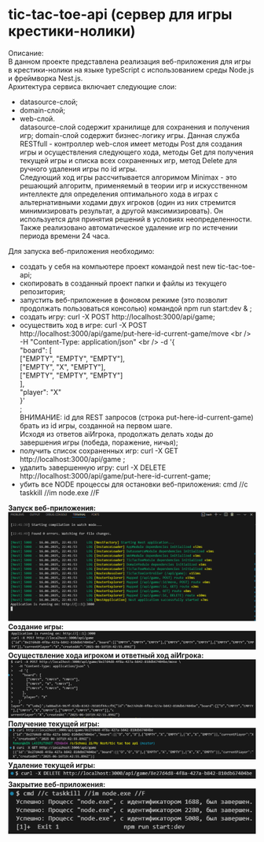 # tic-tac-toe-api (сервер для игры крестики-нолики)
Описание:<br />
В данном проекте представлена реализация веб-приложения для игры в крестики-нолики на языке typeScript c использованием среды Node.js и фреймворка Nest.js.<br />
Архитектура сервиса включает следующие слои:
  - datasource-слой;<br />
  - domain-слой;<br />
  - web-слой.<br />
datasource-слой содержит хранилище для сохранения и получения игр; domain-слой содержит бизнес-логику игры. Данная служба RESTfull - контроллер web-слоя имеет методы Post для создания игры и осуществления следующего хода, методы Get для получения текущей игры и списка всех сохраненных игр, метод Delete для ручного удаления игры по id игры.<br />
Следующий ход игры рассчитывается алгоримом Minimax - это решающий алгоритм, применяемый в теории игр и искусственном интеллекте для определения оптимального хода в играх с альтернативными ходами двух игроков (один из них стремится минимизировать результат, а другой максимизировать). Он используется для принятия решений в условиях неопределенности.<br />
Также реализовано автоматическое удаление игр по истечении периода времени 24 часа.<br />

Для запуска веб-приложения необходимо:<br />
  - создать у себя на компьютере проект командой nest new tic-tac-toe-api;<br />
  - скопировать в созданный проект папки и файлы из текущего репозитория;<br />
  - запустить веб-приложение в фоновом режиме (это позволит продолжать пользоваться консолью) командой npm run start:dev & ;<br />
  - создать игру: curl -X POST http://localhost:3000/api/game;<br />
  - осуществить ход в игре: curl -X POST http://localhost:3000/api/game/put-here-id-current-game/move \<br />
      -H "Content-Type: application/json" \<br />
      -d '{<br />
        "board": [<br />
          ["EMPTY", "EMPTY", "EMPTY"],<br />
          ["EMPTY", "X", "EMPTY"],<br />
          ["EMPTY", "EMPTY", "EMPTY"]<br />
        ],<br />
        "player": "X"<br />
      }'<br />
    ;<br />
    ВНИМАНИЕ: id для REST запросов (строка put-here-id-current-game) брать из id игры, созданной на первом шаге.<br />
    Исходя из ответов aiИгрока, продолжать делать ходы до завершения игры (победа, поражение, ничья);<br />
  - получить список сохраненных игр: curl -X GET http://localhost:3000/api/game ;<br />
  - удалить завершенную игру: curl -X DELETE http://localhost:3000/api/game/put-here-id-current-game;<br />
  - убить все NODE процессы для остановки веб-приложения: cmd //c taskkill //im node.exe //F 

**Запуск веб-приложения:**<br />
!['Скриншот проекта 1'](img/screenshot01.PNG)<br />
**Создание игры:**<br />
!['Скриншот проекта 1'](img/screenshot02.PNG)<br />
**Осуществление хода игроком и ответный ход aiИгрока:**<br />
!['Скриншот проекта 1'](img/screenshot03.PNG)<br />
**Получение текущей игры:**<br />
!['Скриншот проекта 1'](img/screenshot04.PNG)<br />
**Удаление текущей игры:**<br />
!['Скриншот проекта 1'](img/screenshot05.PNG)<br />
**Закрытие веб-приложения:**<br />
!['Скриншот проекта 1'](img/screenshot06.PNG)<br />